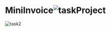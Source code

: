# MiniInvoice![taskProject](https://github.com/preetuuppp/MiniInvoice/assets/112836053/8ee894b5-9a9d-4ac7-b3d9-a40d24c792f3)


![task2](https://github.com/preetuuppp/MiniInvoice/assets/112836053/4a4783e3-3e2f-4f2b-a247-79cde530dc94)
